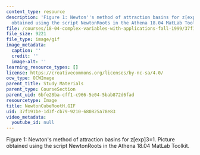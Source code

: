 ```yaml
---
content_type: resource
description: 'Figure 1: Newton''s method of attraction basins for z[exp]3=1. Picture
  obtained using the script NewtonRoots in the Athena 18.04 MatLab Toolkit.'
file: /courses/18-04-complex-variables-with-applications-fall-1999/37f191be1d3fcb799210680825a78e83_NewtonCubeRootH.GIF
file_size: 9221
file_type: image/gif
image_metadata:
  caption: ''
  credit: ''
  image-alt: ''
learning_resource_types: []
license: https://creativecommons.org/licenses/by-nc-sa/4.0/
ocw_type: OCWImage
parent_title: Study Materials
parent_type: CourseSection
parent_uid: 6bfe28ba-cff1-c966-5e04-5bab872d6fad
resourcetype: Image
title: NewtonCubeRootH.GIF
uid: 37f191be-1d3f-cb79-9210-680825a78e83
video_metadata:
  youtube_id: null
---
```

Figure 1: Newton's method of attraction basins for z[exp]3=1. Picture obtained using the script NewtonRoots in the Athena 18.04 MatLab Toolkit.